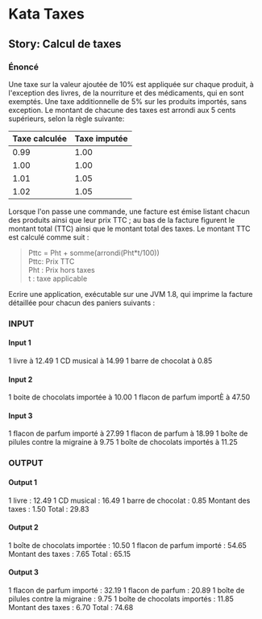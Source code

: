 # Kata Taxes

## Story: Calcul de taxes

### Énoncé
Une taxe sur la valeur ajoutée de 10% est appliquée sur chaque produit, à l'exception des livres, de la nourriture et 
des médicaments, qui en sont exemptés. Une taxe additionnelle de 5% sur les produits importés, sans exception.
Le montant de chacune des taxes est arrondi aux 5 cents supérieurs, selon la règle suivante:

| Taxe calculée | Taxe imputée |
|---------------|--------------|
| 0.99 | 1.00 |
| 1.00 | 1.00 |
| 1.01 | 1.05 |
| 1.02 | 1.05 |

Lorsque l'on passe une commande, une facture est émise listant chacun des produits ainsi que leur prix TTC ; au bas de 
la facture figurent le montant total (TTC) ainsi que le montant total des taxes.
Le montant TTC est calculé comme suit :

> Pttc = Pht + somme(arrondi(Pht*t/100)) \
> Pttc: Prix TTC \
> Pht : Prix hors taxes \
> t : taxe applicable
> 
Ecrire une application, exécutable sur une JVM 1.8, qui imprime la facture détaillée pour chacun des paniers suivants :

### INPUT
#### Input 1
1 livre à 12.49 1 CD musical à 14.99 1 barre de chocolat à 0.85
#### Input 2

1 boite de chocolats importée à 10.00 1 flacon de parfum importÈ à 47.50
#### Input 3
1 flacon de parfum importé à 27.99 1 flacon de parfum à 18.99 1 boîte de pilules contre la migraine à 9.75 1 boîte de 
chocolats importés à 11.25
### OUTPUT
#### Output 1
1 livre : 12.49
1 CD musical : 16.49
1 barre de chocolat : 0.85
Montant des taxes : 1.50
Total : 29.83
#### Output 2
1 boîte de chocolats importée : 10.50
1 flacon de parfum importé : 54.65
Montant des taxes : 7.65
Total : 65.15
#### Output 3
1 flacon de parfum importé : 32.19
1 flacon de parfum : 20.89
1 boîte de pilules contre la migraine : 9.75
1 boîte de chocolats importés : 11.85
Montant des taxes : 6.70
Total : 74.68